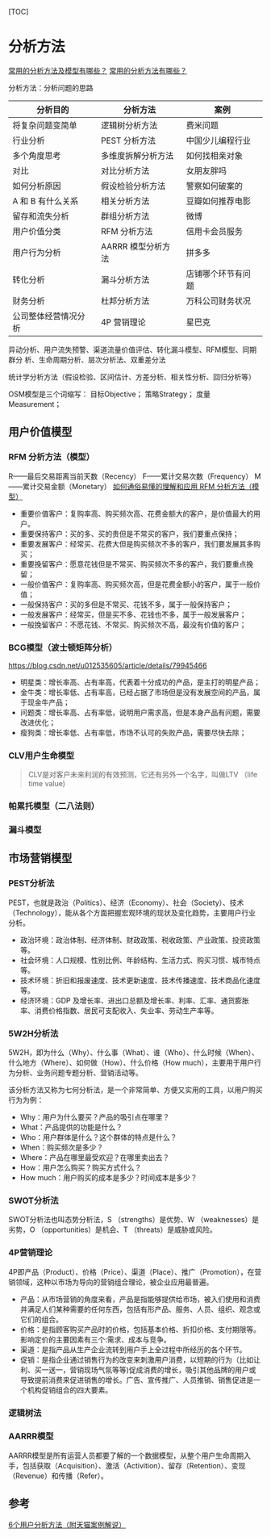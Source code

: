 <!--toc-->
[TOC]
# 分析方法

[常用的分析方法及模型有哪些？](https://www.zhihu.com/question/20117449)
[常用的分析方法有哪些？](https://www.cnblogs.com/foremostxl/p/11303655.html)

分析方法：分析问题的思路

| 分析目的             | 分析方法           | 案例               |
| -------------------- | ------------------ | ------------------ |
| 将复杂问题变简单     | 逻辑树分析方法     | 费米问题           |
| 行业分析             | PEST 分析方法      | 中国少儿编程行业   |
| 多个角度思考         | 多维度拆解分析方法 | 如何找相亲对象     |
| 对比                 | 对比分析方法       | 女朋友胖吗         |
| 如何分析原因         | 假设检验分析方法   | 警察如何破案的     |
| A 和 B 有什么关系    | 相关分析方法       | 豆瓣如何推荐电影   |
| 留存和流失分析       | 群组分析方法       | 微博               |
| 用户价值分类         | RFM 分析方法       | 信用卡会员服务     |
| 用户行为分析         | AARRR 模型分析方法 | 拼多多             |
| 转化分析             | 漏斗分析方法       | 店铺哪个环节有问题 |
| 财务分析             | 杜邦分析方法       | 万科公司财务状况   |
| 公司整体经营情况分析 | 4P 营销理论        | 星巴克             |


异动分析、用户流失预警、渠道流量价值评估、转化漏斗模型、RFM模型、同期群分
析、生命周期分析、层次分析法、双重差分法

统计学分析方法（假设检验、区间估计、方差分析、相关性分析、回归分析等）


OSM模型是三个词缩写：
目标Objective；
策略Strategy；
度量Measurement；
## 用户价值模型
### RFM 分析方法（模型）
R——最后交易距离当前天数（Recency）
F——累计交易次数（Frequency）
M——累计交易金额（Monetary）
[如何通俗易懂的理解和应用 RFM 分析方法（模型）](https://www.zhihu.com/question/49439948)

- 重要价值客户：复购率高、购买频次高、花费金额大的客户，是价值最大的用户。
- 重要保持客户：买的多、买的贵但是不常买的客户，我们要重点保持；
- 重要发展客户：经常买、花费大但是购买频次不多的客户，我们要发展其多购买；
- 重要挽留客户：愿意花钱但是不常买、购买频次不多的客户，我们要重点挽留；
- 一般价值客户：复购率高、购买频次高，但是花费金额小的客户，属于一般价值；
- 一般保持客户：买的多但是不常买、花钱不多，属于一般保持客户；
- 一般发展客户：经常买，但是买不多、花钱也不多，属于一般发展客户；
- 一般挽留客户：不愿花钱、不常买、购买频次不高，最没有价值的客户；



### BCG模型（波士顿矩阵分析）
https://blog.csdn.net/u012535605/article/details/79945466

- 明星类：增长率高、占有率高，代表着十分成功的产品，是主打的明星产品；
- 金牛类：增长率低、占有率高，已经占据了市场但是没有发展空间的产品，属于现金牛产品；
- 问题类：增长率高、占有率低，说明用户需求高，但是本身产品有问题，需要改进优化；
- 瘦狗类：增长率低、占有率低，市场不认可的失败产品，需要尽快去除；

### CLV用户生命模型
> CLV是对客户未来利润的有效预测，它还有另外一个名字，叫做LTV （life time value)

### 帕累托模型（二八法则）

### 漏斗模型

## 市场营销模型
### PEST分析法
PEST，也就是政治（Politics）、经济（Economy）、社会（Society）、技术（Technology），能从各个方面把握宏观环境的现状及变化趋势，主要用户行业分析。

- 政治环境：政治体制、经济体制、财政政策、税收政策、产业政策、投资政策等。
- 社会环境：人口规模、性别比例、年龄结构、生活力式、购买习惯、城市特点等。
- 技术环境：折旧和报废速度、技术更新速度、技术传播速度、技术商品化速度等。
- 经济环境：GDP 及增长率、进出口总额及增长率、利率、汇率、通货膨胀率、消费价格指数、居民可支配收入、失业率、劳动生产率等。

### 5W2H分析法
5W2H，即为什么（Why）、什么事（What）、谁（Who）、什么时候（When）、什么地方（Where）、如何做（How）、什么价格（How much），主要用于用户行为分析、业务问题专题分析、营销活动等。

该分析方法又称为七何分析法，是一个非常简单、方便又实用的工具，以用户购买行为为例：
- Why：用户为什么要买？产品的吸引点在哪里？
- What：产品提供的功能是什么？
- Who：用户群体是什么？这个群体的特点是什么？
- When：购买频次是多少？
- Where：产品在哪里最受欢迎？在哪里卖出去？
- How：用户怎么购买？购买方式什么？
- How much：用户购买的成本是多少？时间成本是多少？

### SWOT分析法
SWOT分析法也叫态势分析法，S （strengths）是优势、W （weaknesses）是劣势，O （opportunities）是机会、T （threats）是威胁或风险。

### 4P营销理论
4P即产品（Product）、价格（Price）、渠道（Place）、推广（Promotion），在营销领域，这种以市场为导向的营销组合理论，被企业应用最普遍。


- 产品：从市场营销的角度来看，产品是指能够提供给市场，被入们使用和消费并满足人们某种需要的任何东西，包括有形产品、服务、人员、组织、观念或它们的组合。
- 价格：是指顾客购买产品时的价格，包括基本价格、折扣价格、支付期限等。影响定价的主要因素有三个:需求、成本与竞争。
- 渠道：是指产品从生产企业流转到用户手上全过程中所经历的各个环节。
- 促销：是指企业通过销售行为的改变来刺激用户消费，以短期的行为（比如让利、买一送一，营销现场气氛等等)促成消费的增长，吸引其他品牌的用户或导致提前消费来促进销售的增长。广告、宣传推广、人员推销、销售促进是一个机构促销组合的四大要素。

### 逻辑树法

### AARRR模型
AARRR模型是所有运营人员都要了解的一个数据模型，从整个用户生命周期入手，包括获取（Acquisition）、激活（Activition）、留存（Retention）、变现（Revenue）和传播（Refer）。



## 参考

[6个用户分析方法（附天猫案例解说）](https://www.sohu.com/a/292837013_165070)